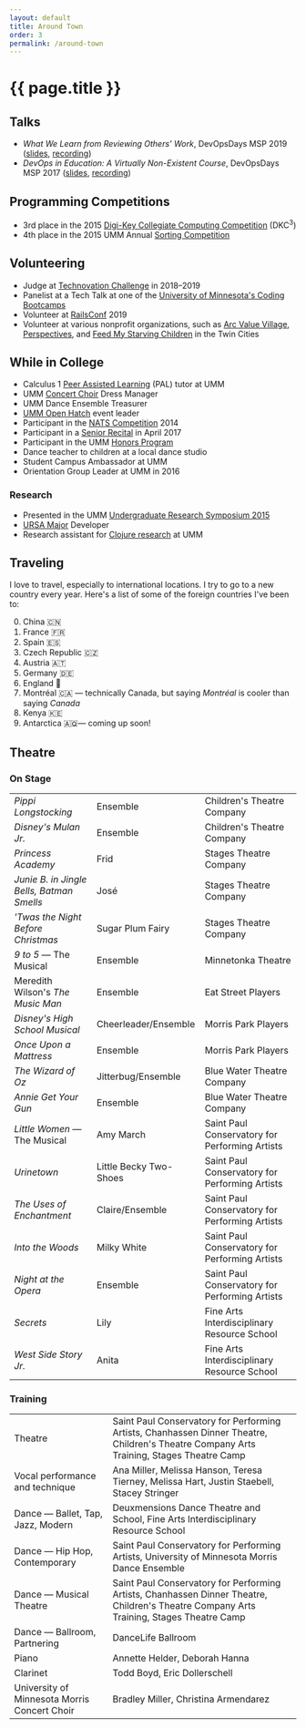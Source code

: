 ```yaml
---
layout: default
title: Around Town
order: 3
permalink: /around-town
---
```


# {{ page.title }}

## Talks

* _What We Learn from Reviewing Others' Work_, DevOpsDays MSP 2019 (<a href="/assets/resources/DevOpsDays_MSP_Ignite_20190806.pdf" target="_blank">slides</a>, <a href="https://devopsdays.org/events/2019-minneapolis/program/emma-sax/" target="_blank">recording</a>)
* _DevOps in Education: A Virtually Non-Existent Course_, DevOpsDays MSP 2017 (<a href="/assets/resources/DevOpsDays_MSP_Ignite_20170725.pdf" target="_blank">slides</a>, <a href="https://devopsdays.org/events/2017-minneapolis/program/emma-sax/" target="_blank">recording</a>)

## Programming Competitions

* 3rd place in the 2015 <a href="https://www.digikey.com/en/resources/edu/dkc3-computing-competition" target="_blank">Digi-Key Collegiate Computing Competition</a> (DKC<sup>3</sup>)
* 4th place in the 2015 UMM Annual <a href="https://github.com/elenam/SortingCompetitionMaterials2015" target="_blank">Sorting Competition</a>


## Volunteering

* Judge at <a href="https://technovationchallenge.org" target="_blank">Technovation Challenge</a> in 2018–2019
* Panelist at a Tech Talk at one of the <a href="https://bootcamp.umn.edu/" target="_blank">University of Minnesota's Coding Bootcamps</a>
* Volunteer at <a href="https://railsconf.org/" target="_blank">RailsConf</a> 2019
* Volunteer at various nonprofit organizations, such as <a href="https://www.arcsvaluevillage.org/volunteer/" target="_blank">Arc Value Village</a>, <a href="https://www.perspectives-family.org/get-involved" target="_blank">Perspectives</a>, and <a href="https://www.fmsc.org/get-involved/" target="_blank">Feed My Starving Children</a> in the Twin Cities

## While in College

* Calculus 1 <a href="https://academics.morris.umn.edu/office-academic-success/peer-assisted-learning-pal" target="_blank">Peer Assisted Learning</a> (PAL) tutor at UMM
* UMM <a href="https://academics.morris.umn.edu/ensembles/concert-choir" target="_blank">Concert Choir</a> Dress Manager
* UMM Dance Ensemble Treasurer
* <a href="https://github.com/OH-UMM/2015/wiki" target="_blank">UMM Open Hatch</a> event leader
* Participant in the <a href="http://www.nats.org/competitions.html" target="_blank">NATS Competition</a> 2014
* Participant in a <a href="http://events.morris.umn.edu/event/student_senior_recital_amy_kuller_voice#.Xb7-40VKjOQ" target="_blank">Senior Recital</a> in April 2017
* Participant in the UMM <a href="https://academics.morris.umn.edu/honors" target="_blank">Honors Program</a>
* Dance teacher to children at a local dance studio
* Student Campus Ambassador at UMM
* Orientation Group Leader at UMM in 2016

### Research

* Presented in the UMM <a href="http://www.morris.umn.edu/urs/" target="_blank">Undergraduate Research Symposium 2015
* <a href="https://github.com/emma-sax4/UMM3601ursamajor" target="_blank">URSA Major</a> Developer
* Research assistant for <a href="https://github.com/Clojure-Intro-Course" target="_blank">Clojure research</a> at UMM

## Traveling

I love to travel, especially to international locations. I try to go to a new country every year. Here's a list of some of the foreign countries I've been to:
<ol start="0">
  <li>China 🇨🇳</li>
  <li>France 🇫🇷</li>
  <li>Spain 🇪🇸</li>
  <li>Czech Republic 🇨🇿</li>
  <li>Austria 🇦🇹</li>
  <li>Germany 🇩🇪</li>
  <li>England 🏴󠁧󠁢󠁥󠁮󠁧󠁿</li>
  <li>Montréal 🇨🇦 — technically Canada, but saying <i>Montréal</i> is cooler than saying <i>Canada</i></li>
  <li>Kenya 🇰🇪</li>
  <li>Antarctica 🇦🇶— coming up soon!</li>
</ol>

## Theatre

### On Stage

<!-- Add an empty header so the table renders correctly on GitHub Markdown -->

|                                           |                             |                                                |
| ----------------------------------------- | --------------------------- | ---------------------------------------------- |
| _Pippi Longstocking_                      | Ensemble                    | Children's Theatre Company                     |
| _Disney's Mulan Jr._                      | Ensemble                    | Children's Theatre Company                     |
| _Princess Academy_                        | Frid                        | Stages Theatre Company                         |
| _Junie B. in Jingle Bells, Batman Smells_ | José                        | Stages Theatre Company                         |
| _\'Twas the Night Before Christmas_       | Sugar Plum Fairy            | Stages Theatre Company                         |
| _9 to 5_ — The Musical                    | Ensemble                    | Minnetonka Theatre                             |
| Meredith Wilson's _The Music Man_         | Ensemble                    | Eat Street Players                             |
| _Disney's High School Musical_            | Cheerleader/Ensemble        | Morris Park Players                            |
| _Once Upon a Mattress_                    | Ensemble                    | Morris Park Players                            |
| _The Wizard of Oz_                        | Jitterbug/Ensemble          | Blue Water Theatre Company                     |
| _Annie Get Your Gun_                      | Ensemble                    | Blue Water Theatre Company                     |
| _Little Women_ — The Musical              | Amy March                   | Saint Paul Conservatory for Performing Artists |
| _Urinetown_                               | Little Becky Two-Shoes      | Saint Paul Conservatory for Performing Artists |
| _The Uses of Enchantment_                 | Claire/Ensemble             | Saint Paul Conservatory for Performing Artists |
| _Into the Woods_                          | Milky White                 | Saint Paul Conservatory for Performing Artists |
| _Night at the Opera_                      | Ensemble                    | Saint Paul Conservatory for Performing Artists |
| _Secrets_                                 | Lily                        | Fine Arts Interdisciplinary Resource School    |
| _West Side Story Jr._                     | Anita                       | Fine Arts Interdisciplinary Resource School    |


### Training

<!-- Add an empty header so the table renders correctly on GitHub Markdown -->

|                                              |                                                                                                    |
| -------------------------------------------- | -------------------------------------------------------------------------------------------------- |
| Theatre                                      | Saint Paul Conservatory for Performing Artists, Chanhassen Dinner Theatre, Children's Theatre Company Arts Training, Stages Theatre Camp |
| Vocal performance and technique              | Ana Miller, Melissa Hanson, Teresa Tierney, Melissa Hart, Justin Staebell, Stacey Stringer    |
| Dance — Ballet, Tap, Jazz, Modern            | Deuxmensions Dance Theatre and School, Fine Arts Interdisciplinary Resource School            |
| Dance — Hip Hop, Contemporary                | Saint Paul Conservatory for Performing Artists, University of Minnesota Morris Dance Ensemble |
| Dance — Musical Theatre                      | Saint Paul Conservatory for Performing Artists, Chanhassen Dinner Theatre, Children's Theatre Company Arts Training, Stages Theatre Camp |
| Dance — Ballroom, Partnering                 | DanceLife Ballroom                                                                                 |
| Piano                                        | Annette Helder, Deborah Hanna                                                                      |
| Clarinet                                     | Todd Boyd, Eric Dollerschell                                                                       |
| University of Minnesota Morris Concert Choir | Bradley Miller, Christina Armendarez                                                               |
